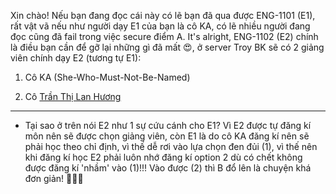Xin chào! Nếu bạn đang đọc cái này có lẽ bạn đã qua được ENG-1101 (E1), rất vật vã nếu như người dạy E1 của bạn là cô KA, có lẽ nhiều người đang đọc cũng đã fail trong việc secure điểm A. It's alright, ENG-1102 (E2) chính là điều bạn cần để gỡ lại những gì đã mất 😍, ở server Troy BK sẽ có 2 giảng viên chính dạy E2 (tương tự E1):

1. Cô KA (She-Who-Must-Not-Be-Named)

2. Cô [Trần Thị Lan Hương][link]

---

- Tại sao ở trên nói E2 như 1 sự cứu cánh cho E1? Vì E2 được tự đăng kí môn nên sẽ được chọn giảng viên, còn E1 là do cô KA đăng kí nên sẽ phải học theo chỉ định, vì thế dễ rơi vào lựa chọn đen đủi (1), vì thế nên khi đăng kí học E2 phải luôn nhớ đăng kí option 2 dù có chết không được đăng kí 'nhầm' vào (1)!!! Vào được (2) thì B đổ lên là chuyện khá đơn giản! 💯💯💯

[link]: https://www.is.vnu.edu.vn/ths-tran-thi-lan-huong/

